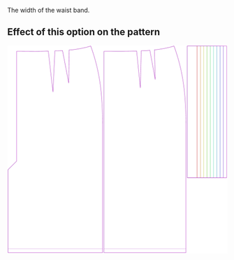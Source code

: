 The width of the waist band.

## Effect of this option on the pattern

![This image shows the effect of this option by superimposing several variants that have a different value for this option](penelope_waistbandwidth_sample.svg "Effect of this option on the pattern")
